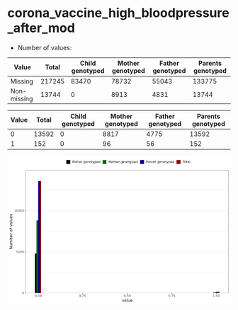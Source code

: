 # corona_vaccine_high_bloodpressure_after_mod
- Number of values:

| Value | Total | Child genotyped | Mother genotyped | Father genotyped | Parents genotyped |
| ----- | ----- | --------------- | ---------------- | ---------------- |---------------- |
| Missing | 217245 | 83470 | 78732 | 55043 | 133775 |
| Non-missing | 13744 | 0 | 8913 | 4831 | 13744 |

| Value | Total | Child genotyped | Mother genotyped | Father genotyped | Parents genotyped |
| ----- | ----- | --------------- | ---------------- | ---------------- |---------------- |
| 0 | 13592 | 0 | 8817 | 4775 | 13592 |
| 1 | 152 | 0 | 96 | 56 | 152 |



![](corona_vaccine_high_bloodpressure_after_mod_n.png)



